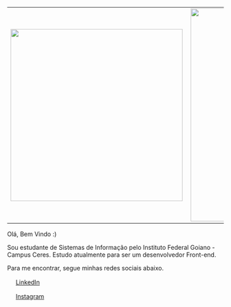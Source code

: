 <center>
<table>
    <tr>
        <td><img width="400px" align="left" src="https://github-readme-stats.vercel.app/api/top-langs/?username=JClaudioo&hide=html&layout=compact&theme=gruvbox" /></td>
        <td><img width="495px" align="left" src="https://github-readme-stats.vercel.app/api?username=JClaudioo&theme=gruvbox"/></td>
    </tr>   
</table>
</center> 

Olá, Bem Vindo :)

Sou estudante de Sistemas de Informação pelo Instituto Federal Goiano - Campus Ceres. Estudo atualmente para ser um desenvolvedor Front-end. 

Para me encontrar, segue minhas redes sociais abaixo. 

<a href="https://www.linkedin.com/in/jclaudioo/"><img src="https://github.com/JClaudioo/JClaudioo/imagens/linkedin.png" width="16"></img></a> [LinkedIn](https://www.linkedin.com/in/jclaudioo)  

<a href="https://www.instagram.com/j_claudio/"><img src="https://github.com/JClaudioo/JClaudioo/imagens/instagram.png" width="16"></img></a> [Instagram](https://www.instagram.com/j_claudio/) 


